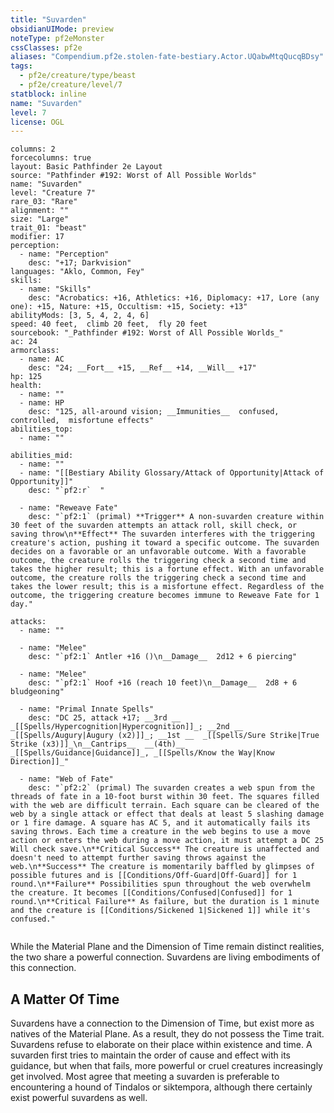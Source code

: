 ```yaml
---
title: "Suvarden"
obsidianUIMode: preview
noteType: pf2eMonster
cssClasses: pf2e
aliases: "Compendium.pf2e.stolen-fate-bestiary.Actor.UQabwMtqQucqBDsy" 
tags:
  - pf2e/creature/type/beast
  - pf2e/creature/level/7
statblock: inline
name: "Suvarden"
level: 7
license: OGL
---
```


```statblock
columns: 2
forcecolumns: true
layout: Basic Pathfinder 2e Layout
source: "Pathfinder #192: Worst of All Possible Worlds"
name: "Suvarden"
level: "Creature 7"
rare_03: "Rare"
alignment: ""
size: "Large"
trait_01: "beast"
modifier: 17
perception:
  - name: "Perception"
    desc: "+17; Darkvision"
languages: "Aklo, Common, Fey"
skills:
  - name: "Skills"
    desc: "Acrobatics: +16, Athletics: +16, Diplomacy: +17, Lore (any one): +15, Nature: +15, Occultism: +15, Society: +13"
abilityMods: [3, 5, 4, 2, 4, 6]
speed: 40 feet,  climb 20 feet,  fly 20 feet
sourcebook: "_Pathfinder #192: Worst of All Possible Worlds_"
ac: 24
armorclass:
  - name: AC
    desc: "24; __Fort__ +15, __Ref__ +14, __Will__ +17"
hp: 125
health:
  - name: ""
  - name: HP
    desc: "125, all-around vision; __Immunities__  confused,  controlled,  misfortune effects"
abilities_top:
  - name: ""

abilities_mid:
  - name: ""
  - name: "[[Bestiary Ability Glossary/Attack of Opportunity|Attack of Opportunity]]"
    desc: "`pf2:r`  "

  - name: "Reweave Fate"
    desc: "`pf2:1` (primal) **Trigger** A non-suvarden creature within 30 feet of the suvarden attempts an attack roll, skill check, or saving throw\n**Effect** The suvarden interferes with the triggering creature's action, pushing it toward a specific outcome. The suvarden decides on a favorable or an unfavorable outcome. With a favorable outcome, the creature rolls the triggering check a second time and takes the higher result; this is a fortune effect. With an unfavorable outcome, the creature rolls the triggering check a second time and takes the lower result; this is a misfortune effect. Regardless of the outcome, the triggering creature becomes immune to Reweave Fate for 1 day."

attacks:
  - name: ""

  - name: "Melee"
    desc: "`pf2:1` Antler +16 ()\n__Damage__  2d12 + 6 piercing"

  - name: "Melee"
    desc: "`pf2:1` Hoof +16 (reach 10 feet)\n__Damage__  2d8 + 6 bludgeoning"

  - name: "Primal Innate Spells"
    desc: "DC 25, attack +17; __3rd __  _[[Spells/Hypercognition|Hypercognition]]_; __2nd __  _[[Spells/Augury|Augury (x2)]]_; __1st __  _[[Spells/Sure Strike|True Strike (x3)]]_\n__Cantrips__  __(4th)__ _[[Spells/Guidance|Guidance]]_, _[[Spells/Know the Way|Know Direction]]_"

  - name: "Web of Fate"
    desc: "`pf2:2` (primal) The suvarden creates a web spun from the threads of fate in a 10-foot burst within 30 feet. The squares filled with the web are difficult terrain. Each square can be cleared of the web by a single attack or effect that deals at least 5 slashing damage or 1 fire damage. A square has AC 5, and it automatically fails its saving throws. Each time a creature in the web begins to use a move action or enters the web during a move action, it must attempt a DC 25 Will check save.\n**Critical Success** The creature is unaffected and doesn't need to attempt further saving throws against the web.\n**Success** The creature is momentarily baffled by glimpses of possible futures and is [[Conditions/Off-Guard|Off-Guard]] for 1 round.\n**Failure** Possibilities spun throughout the web overwhelm the creature. It becomes [[Conditions/Confused|Confused]] for 1 round.\n**Critical Failure** As failure, but the duration is 1 minute and the creature is [[Conditions/Sickened 1|Sickened 1]] while it's confused."
 
```



While the Material Plane and the Dimension of Time remain distinct realities, the two share a powerful connection. Suvardens are living embodiments of this connection.

## A Matter Of Time

Suvardens have a connection to the Dimension of Time, but exist more as natives of the Material Plane. As a result, they do not possess the Time trait. Suvardens refuse to elaborate on their place within existence and time. A suvarden first tries to maintain the order of cause and effect with its guidance, but when that fails, more powerful or cruel creatures increasingly get involved. Most agree that meeting a suvarden is preferable to encountering a hound of Tindalos or siktempora, although there certainly exist powerful suvardens as well.
